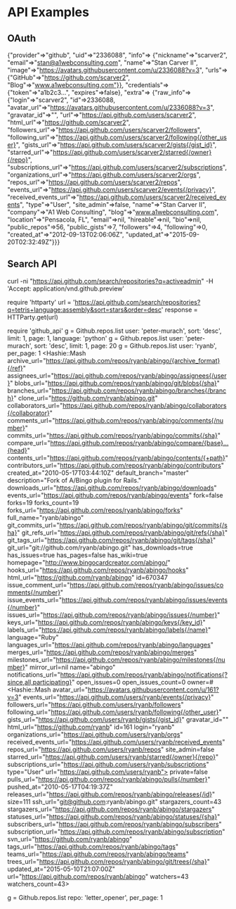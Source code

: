 # API Examples

## OAuth


{"provider"=>"github",
 "uid"=>"2336088",
 "info"=>
  {"nickname"=>"scarver2",
   "email"=>"stan@a1webconsulting.com",
   "name"=>"Stan Carver II",
   "image"=>"https://avatars.githubusercontent.com/u/2336088?v=3",
   "urls"=>
    {"GitHub"=>"https://github.com/scarver2", "Blog"=>"www.a1webconsulting.com"}},
 "credentials"=>
  {"token"=>"a1b2c3...", "expires"=>false},
 "extra"=>
  {"raw_info"=>
    {"login"=>"scarver2",
     "id"=>2336088,
     "avatar_url"=>"https://avatars.githubusercontent.com/u/2336088?v=3",
     "gravatar_id"=>"",
     "url"=>"https://api.github.com/users/scarver2",
     "html_url"=>"https://github.com/scarver2",
     "followers_url"=>"https://api.github.com/users/scarver2/followers",
     "following_url"=>"https://api.github.com/users/scarver2/following{/other_user}",
     "gists_url"=>"https://api.github.com/users/scarver2/gists{/gist_id}",
     "starred_url"=>"https://api.github.com/users/scarver2/starred{/owner}{/repo}",
     "subscriptions_url"=>"https://api.github.com/users/scarver2/subscriptions",
     "organizations_url"=>"https://api.github.com/users/scarver2/orgs",
     "repos_url"=>"https://api.github.com/users/scarver2/repos",
     "events_url"=>"https://api.github.com/users/scarver2/events{/privacy}",
     "received_events_url"=>"https://api.github.com/users/scarver2/received_events",
     "type"=>"User",
     "site_admin"=>false,
     "name"=>"Stan Carver II",
     "company"=>"A1 Web Consulting",
     "blog"=>"www.a1webconsulting.com",
     "location"=>"Pensacola, FL",
     "email"=>nil,
     "hireable"=>nil,
     "bio"=>nil,
     "public_repos"=>56,
     "public_gists"=>7,
     "followers"=>4,
     "following"=>0,
     "created_at"=>"2012-09-13T02:06:06Z",
     "updated_at"=>"2015-09-20T02:32:49Z"}}}


## Search API


curl -ni "https://api.github.com/search/repositories?q=activeadmin" -H 'Accept: application/vnd.github.preview'

require 'httparty'
url = 'https://api.github.com/search/repositories?q=tetris+language:assembly&sort=stars&order=desc'
response = HTTParty.get(url)

require 'github_api'
g = Github.repos.list user: 'peter-murach', sort: 'desc', limit: 1, page: 1, language: 'python'
g = Github.repos.list user: 'peter-murach', sort: 'desc', limit: 1, page: 20
g = Github.repos.list user: 'ryanb', per_page: 1
<Hashie::Mash
archive_url="https://api.github.com/repos/ryanb/abingo/{archive_format}{/ref}"
assignees_url="https://api.github.com/repos/ryanb/abingo/assignees{/user}"
blobs_url="https://api.github.com/repos/ryanb/abingo/git/blobs{/sha}"
branches_url="https://api.github.com/repos/ryanb/abingo/branches{/branch}"
clone_url="https://github.com/ryanb/abingo.git"
collaborators_url="https://api.github.com/repos/ryanb/abingo/collaborators{/collaborator}"
comments_url="https://api.github.com/repos/ryanb/abingo/comments{/number}"
commits_url="https://api.github.com/repos/ryanb/abingo/commits{/sha}"
compare_url="https://api.github.com/repos/ryanb/abingo/compare/{base}...{head}"
contents_url="https://api.github.com/repos/ryanb/abingo/contents/{+path}"
contributors_url="https://api.github.com/repos/ryanb/abingo/contributors"
created_at="2010-05-17T03:44:10Z"
default_branch="master"
description="Fork of A/Bingo plugin for Rails."
downloads_url="https://api.github.com/repos/ryanb/abingo/downloads"
events_url="https://api.github.com/repos/ryanb/abingo/events"
fork=false
forks=19
forks_count=19
forks_url="https://api.github.com/repos/ryanb/abingo/forks"
full_name="ryanb/abingo"
git_commits_url="https://api.github.com/repos/ryanb/abingo/git/commits{/sha}"
git_refs_url="https://api.github.com/repos/ryanb/abingo/git/refs{/sha}"
git_tags_url="https://api.github.com/repos/ryanb/abingo/git/tags{/sha}"
git_url="git://github.com/ryanb/abingo.git"
has_downloads=true
has_issues=true
has_pages=false
has_wiki=true
homepage="http://www.bingocardcreator.com/abingo/"
hooks_url="https://api.github.com/repos/ryanb/abingo/hooks"
html_url="https://github.com/ryanb/abingo"
id=670347
issue_comment_url="https://api.github.com/repos/ryanb/abingo/issues/comments{/number}"
issue_events_url="https://api.github.com/repos/ryanb/abingo/issues/events{/number}"
issues_url="https://api.github.com/repos/ryanb/abingo/issues{/number}"
keys_url="https://api.github.com/repos/ryanb/abingo/keys{/key_id}"
labels_url="https://api.github.com/repos/ryanb/abingo/labels{/name}"
language="Ruby"
languages_url="https://api.github.com/repos/ryanb/abingo/languages"
merges_url="https://api.github.com/repos/ryanb/abingo/merges"
milestones_url="https://api.github.com/repos/ryanb/abingo/milestones{/number}"
mirror_url=nil
name="abingo"
notifications_url="https://api.github.com/repos/ryanb/abingo/notifications{?since,all,participating}"
open_issues=0
open_issues_count=0
owner=#<Hashie::Mash
avatar_url="https://avatars.githubusercontent.com/u/161?v=3"
events_url="https://api.github.com/users/ryanb/events{/privacy}"
followers_url="https://api.github.com/users/ryanb/followers"
following_url="https://api.github.com/users/ryanb/following{/other_user}"
gists_url="https://api.github.com/users/ryanb/gists{/gist_id}"
gravatar_id=""
html_url="https://github.com/ryanb"
id=161
login="ryanb"
organizations_url="https://api.github.com/users/ryanb/orgs"
received_events_url="https://api.github.com/users/ryanb/received_events"
repos_url="https://api.github.com/users/ryanb/repos"
site_admin=false
starred_url="https://api.github.com/users/ryanb/starred{/owner}{/repo}"
subscriptions_url="https://api.github.com/users/ryanb/subscriptions"
type="User"
url="https://api.github.com/users/ryanb">
private=false
pulls_url="https://api.github.com/repos/ryanb/abingo/pulls{/number}"
pushed_at="2010-05-17T04:19:37Z"
releases_url="https://api.github.com/repos/ryanb/abingo/releases{/id}"
size=111
ssh_url="git@github.com:ryanb/abingo.git"
stargazers_count=43
stargazers_url="https://api.github.com/repos/ryanb/abingo/stargazers"
statuses_url="https://api.github.com/repos/ryanb/abingo/statuses/{sha}"
subscribers_url="https://api.github.com/repos/ryanb/abingo/subscribers"
subscription_url="https://api.github.com/repos/ryanb/abingo/subscription"
svn_url="https://github.com/ryanb/abingo"
tags_url="https://api.github.com/repos/ryanb/abingo/tags"
teams_url="https://api.github.com/repos/ryanb/abingo/teams"
trees_url="https://api.github.com/repos/ryanb/abingo/git/trees{/sha}"
updated_at="2015-05-10T21:07:00Z"
url="https://api.github.com/repos/ryanb/abingo"
watchers=43
watchers_count=43>

g = Github.repos.list repo: 'letter_opener', per_page: 1
